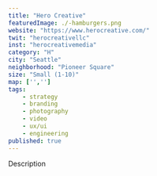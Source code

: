 ```yaml
---
title: "Hero Creative"
featuredImage: ./-hamburgers.png
website: "https://www.herocreative.com/"
twit: "herocreativellc"
inst: "herocreativemedia"
category: "H"
city: "Seattle"
neighborhood: "Pioneer Square"
size: "Small (1-10)"
map: ['','']
tags:
    - strategy
    - branding
    - photography
    - video
    - ux/ui
    - engineering
published: true
---
```


Description
